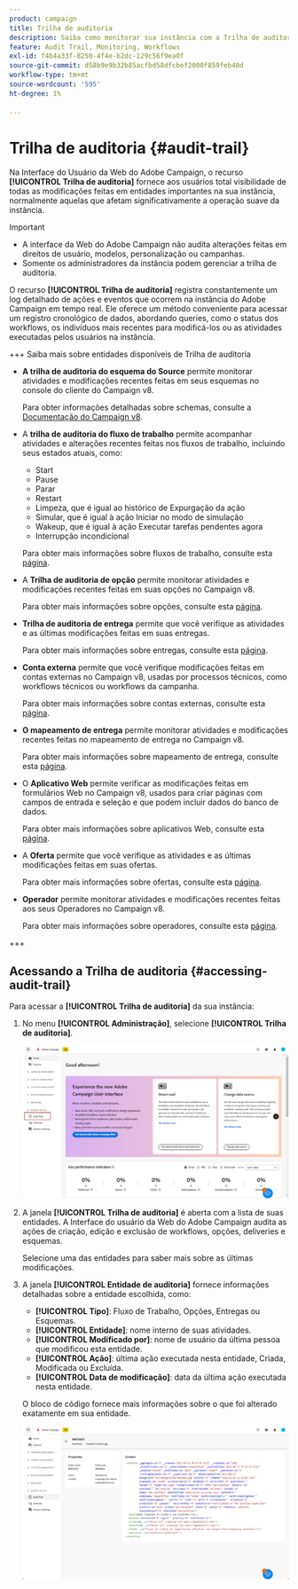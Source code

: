 ```yaml
---
product: campaign
title: Trilha de auditoria
description: Saiba como monitorar sua instância com a Trilha de auditoria do Campaign
feature: Audit Trail, Monitoring, Workflows
exl-id: f4b4a33f-8250-4f4e-b2dc-129c56f9ea0f
source-git-commit: d58b9e9b32b85acfbd58dfcbef2000f859feb40d
workflow-type: tm+mt
source-wordcount: '595'
ht-degree: 1%

---
```


# Trilha de auditoria {#audit-trail}

Na Interface do Usuário da Web do Adobe Campaign, o recurso **[!UICONTROL Trilha de auditoria]** fornece aos usuários total visibilidade de todas as modificações feitas em entidades importantes na sua instância, normalmente aquelas que afetam significativamente a operação suave da instância.

>[!IMPORTANT]
>
>* A interface da Web do Adobe Campaign não audita alterações feitas em direitos de usuário, modelos, personalização ou campanhas.
>* Somente os administradores da instância podem gerenciar a trilha de auditoria.

O recurso **[!UICONTROL Trilha de auditoria]** registra constantemente um log detalhado de ações e eventos que ocorrem na instância do Adobe Campaign em tempo real. Ele oferece um método conveniente para acessar um registro cronológico de dados, abordando queries, como o status dos workflows, os indivíduos mais recentes para modificá-los ou as atividades executadas pelos usuários na instância.

+++ Saiba mais sobre entidades disponíveis de Trilha de auditoria

* **A trilha de auditoria do esquema do Source** permite monitorar atividades e modificações recentes feitas em seus esquemas no console do cliente do Campaign v8.

  Para obter informações detalhadas sobre schemas, consulte a [Documentação do Campaign v8](https://experienceleague.adobe.com/en/docs/campaign/campaign-v8/developer/shemas-forms/schemas).

* A **trilha de auditoria do fluxo de trabalho** permite acompanhar atividades e alterações recentes feitas nos fluxos de trabalho, incluindo seus estados atuais, como:

   * Start
   * Pause
   * Parar
   * Restart
   * Limpeza, que é igual ao histórico de Expurgação da ação
   * Simular, que é igual à ação Iniciar no modo de simulação
   * Wakeup, que é igual à ação Executar tarefas pendentes agora
   * Interrupção incondicional

  Para obter mais informações sobre fluxos de trabalho, consulte esta [página](../workflows/gs-workflows.md).

* A **Trilha de auditoria de opção** permite monitorar atividades e modificações recentes feitas em suas opções no Campaign v8.

  Para obter mais informações sobre opções, consulte esta [página](https://experienceleague.adobe.com/en/docs/campaign-classic/using/installing-campaign-classic/appendices/configuring-campaign-options).

* **Trilha de auditoria de entrega** permite que você verifique as atividades e as últimas modificações feitas em suas entregas.

  Para obter mais informações sobre entregas, consulte esta [página](../msg/gs-deliveries.md).

* **Conta externa** permite que você verifique modificações feitas em contas externas no Campaign v8, usadas por processos técnicos, como workflows técnicos ou workflows da campanha.

  Para obter mais informações sobre contas externas, consulte esta [página](../administration/external-account.md).

* **O mapeamento de entrega** permite monitorar atividades e modificações recentes feitas no mapeamento de entrega no Campaign v8.

  Para obter mais informações sobre mapeamento de entrega, consulte esta [página](https://experienceleague.adobe.com/en/docs/campaign/campaign-v8/audience/add-profiles/target-mappings).

* O **Aplicativo Web** permite verificar as modificações feitas em formulários Web no Campaign v8, usados para criar páginas com campos de entrada e seleção e que podem incluir dados do banco de dados.

  Para obter mais informações sobre aplicativos Web, consulte esta [página](https://experienceleague.adobe.com/en/docs/campaign/campaign-v8/content/webapps).

* A **Oferta** permite que você verifique as atividades e as últimas modificações feitas em suas ofertas.

  Para obter mais informações sobre ofertas, consulte esta [página](../msg/offers.md).

* **Operador** permite monitorar atividades e modificações recentes feitas aos seus Operadores no Campaign v8.

  Para obter mais informações sobre operadores, consulte esta [página](https://experienceleague.adobe.com/en/docs/campaign/campaign-v8/offers/interaction-settings/interaction-operators).

+++

## Acessando a Trilha de auditoria {#accessing-audit-trail}

Para acessar a **[!UICONTROL Trilha de auditoria]** da sua instância:

1. No menu **[!UICONTROL Administração]**, selecione **[!UICONTROL Trilha de auditoria]**.

   ![Captura de tela mostrando o menu Administração com a opção Trilha de auditoria selecionada](assets/audit-trail-1.png)

1. A janela **[!UICONTROL Trilha de auditoria]** é aberta com a lista de suas entidades. A Interface do usuário da Web do Adobe Campaign audita as ações de criação, edição e exclusão de workflows, opções, deliveries e esquemas.

   Selecione uma das entidades para saber mais sobre as últimas modificações.

1. A janela **[!UICONTROL Entidade de auditoria]** fornece informações detalhadas sobre a entidade escolhida, como:

   * **[!UICONTROL Tipo]**: Fluxo de Trabalho, Opções, Entregas ou Esquemas.
   * **[!UICONTROL Entidade]**: nome interno de suas atividades.
   * **[!UICONTROL Modificado por]**: nome de usuário da última pessoa que modificou esta entidade.
   * **[!UICONTROL Ação]**: última ação executada nesta entidade, Criada, Modificada ou Excluída.
   * **[!UICONTROL Data de modificação]**: data da última ação executada nesta entidade.

   O bloco de código fornece mais informações sobre o que foi alterado exatamente em sua entidade.

   ![Captura de tela mostrando a janela Entidade de auditoria com informações detalhadas sobre modificações](assets/audit-trail-2.png)